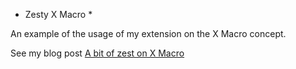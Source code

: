 * Zesty X Macro *

An example of the usage of my extension on the X Macro concept.

See my blog post [A bit of zest on X Macro](https://softwarebear.github.io/jekyll/update/2018/08/23/a-bit-of-zest-on-x-macro.html)
